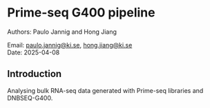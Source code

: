 
# Prime-seq G400 pipeline

Authors: Paulo Jannig and Hong Jiang

Email: paulo.jannig@ki.se, hong.jiang@ki.se  
Date: 2025-04-08  

## Introduction
Analysing bulk RNA-seq data generated with Prime-seq libraries and DNBSEQ-G400.
